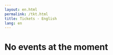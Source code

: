 ```yaml
---
layout: en.html
permalink: /tkt.html
title: Tickets - English
lang: en
---
```


# No events at the moment
